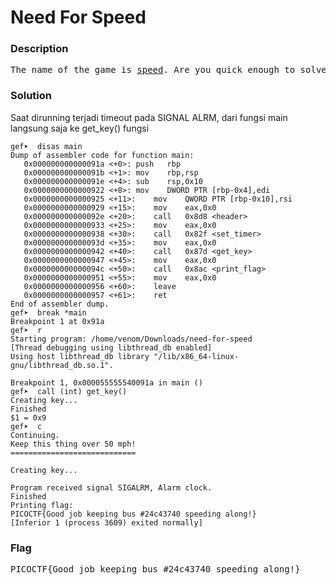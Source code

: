 <h1>Need For Speed</h1>
<h3>Description</h3>
<pre>
The name of the game is <a href='https://www.youtube.com/watch?v=8piqd2BWeGI'>speed</a>. Are you quick enough to solve this problem and keep it above 50 mph? <a href='https://jupiter.challenges.picoctf.org/static/cd51b2c95be9f3626db6fe6665afb5a3/need-for-speed'>need-for-speed</a>.
</pre>
<h3>Solution</h3>
<p>Saat dirunning terjadi timeout pada SIGNAL ALRM, dari fungsi main langsung saja ke get_key() fungsi</p>

```console
gef➤  disas main
Dump of assembler code for function main:
   0x000000000000091a <+0>:	push   rbp
   0x000000000000091b <+1>:	mov    rbp,rsp
   0x000000000000091e <+4>:	sub    rsp,0x10
   0x0000000000000922 <+8>:	mov    DWORD PTR [rbp-0x4],edi
   0x0000000000000925 <+11>:	mov    QWORD PTR [rbp-0x10],rsi
   0x0000000000000929 <+15>:	mov    eax,0x0
   0x000000000000092e <+20>:	call   0x8d8 <header>
   0x0000000000000933 <+25>:	mov    eax,0x0
   0x0000000000000938 <+30>:	call   0x82f <set_timer>
   0x000000000000093d <+35>:	mov    eax,0x0
   0x0000000000000942 <+40>:	call   0x87d <get_key>
   0x0000000000000947 <+45>:	mov    eax,0x0
   0x000000000000094c <+50>:	call   0x8ac <print_flag>
   0x0000000000000951 <+55>:	mov    eax,0x0
   0x0000000000000956 <+60>:	leave
   0x0000000000000957 <+61>:	ret
End of assembler dump.
gef➤  break *main
Breakpoint 1 at 0x91a
gef➤  r
Starting program: /home/venom/Downloads/need-for-speed 
[Thread debugging using libthread_db enabled]
Using host libthread_db library "/lib/x86_64-linux-gnu/libthread_db.so.1".

Breakpoint 1, 0x000055555540091a in main ()
gef➤  call (int) get_key()
Creating key...
Finished
$1 = 0x9
gef➤  c
Continuing.
Keep this thing over 50 mph!
============================

Creating key...

Program received signal SIGALRM, Alarm clock.
Finished
Printing flag:
PICOCTF{Good job keeping bus #24c43740 speeding along!}
[Inferior 1 (process 3609) exited normally]
```

<h3>Flag</h3>
<pre>
PICOCTF{Good job keeping bus #24c43740 speeding along!}
</pre>

